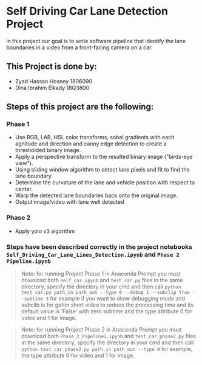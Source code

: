 # Self Driving Car Lane Detection Project

in this project our goal is to write software pipeline that identify the lane boundaries in a
video from a front-facing camera on a car.

## This Project is done by:
- Zyad Hassan Hosney 1806090
- Dina Ibrahim Elkady 18Q3800


## Steps of this project are the following:

### Phase 1

- Use  RGB, LAB, HSL color transforms, sobel gradients with each agnitude and direction and canny edge detection to create a thresholded binary image.
- Apply a perspective transform to the resulted binary image ("birds-eye view").
- Using sliding window algorithm to detect lane pixels and fit to find the lane boundary.
- Determine the curvature of the lane and vehicle position with respect to center.
- Warp the detected lane boundaries back onto the original image.
- Output image/video with lane well detected

### Phase 2

- Apply yolo v3 algorithm

### Steps have been described correctly in the project notebooks `Self_Driving_Car_Lane_Lines_Detection.ipynb` and `Phase 2 Pipeline.ipynb`

> Note: for running Project Phase 1 in Anaconda Prompt you must download both `self_car.ipynb` and `test_car.py` files in the same directory, specify the directory in your cmd and then call `python test_car.py path_in path_out --type 0 --debug 1 --subclip True --subtime 3` for example if you want to show debugging mode and subclib is for gettin short video to reduce the processing time and its default value is 'False' with zero subtime and the type attribute 0 for video and 1 for image.

> Note: for running Project Phase 2 in Anaconda Prompt you must download both `Phase_2_Pipeline2.ipynb` and `test_car_phase2.py` files in the same directory, specify the directory in your cmd and then call `python test_car_phase2.py path_in path_out --type 0` for example, the type attribute 0 for video and 1 for image.
